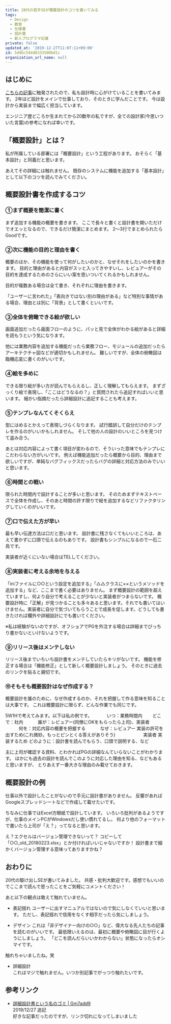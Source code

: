 ```yaml
---
title: 20代の若手SEが概要設計のコツを書いてみる
tags:
  - Design
  - 教育
  - 仕様書
  - 設計書
  - 新人プログラマ応援
private: false
updated_at: '2019-12-27T11:07:11+09:00'
id: 5d9bc544d8333500bd1c
organization_url_name: null
---
```

## はじめに

[こちらの記事](https://qiita.com/y-some/items/90651c1e27f7798f87c6)に触発されたので、私も設計時に心がけていることを書いてみます。
2年ほど設計をメインで仕事しており、そのときに学んだことです。
今は設計から実装まで幅広く担当しています。

エンジニア歴どころか生まれてから20数年の私ですが、全ての設計家(今思いついた言葉)の参考になれば幸いです。

## 「概要設計」とは？

私が所属している部署には「概要設計」という工程があります。
おそらく「基本設計」と同義だと思います。

あえてその詳細には触れません。
既存のシステムに機能を追加する「基本設計」として以下のコツを読んでみてください。

## 概要設計書を作成するコツ

### ①まず概要を簡潔に書く

まず追加する機能の概要を書きます。
ここで長々と書くと設計書を開いただけでオエッとなるので、できるだけ簡潔にまとめます。
2〜3行でまとめられたらGoodです。

### ②次に機能の目的と理由を書く

概要のほか、その機能を使って何がしたいのかと、なぜそれをしたいのかを書きます。
目的と理由があると内容がスッと入ってきやすいし、レビュアーがその目的を達成するためのさらにいい案を思いついてくれるかもしれません。

目的が複数ある場合は全て書き、それぞれに理由を書きます。

「ユーザーに言われた」「表向きではない別の理由がある」など特別な事情がある場合、理由とは別に「背景」として書くといいです。

### ③全体を俯瞰できる絵が欲しい

画面追加だったら画面フローのように、パッと見で全体がわかる絵があると詳細を読もうという気になります。

他には業務内容を追加する機能だったら業務フロー、モジュールの追加だったらアーキテクチャ図などが適切かもしれません。
難しいですが、全体の俯瞰図は臨機応変に書くのがいいです。

### ④絵を多めに

できる限り絵が多い方が読んでもらえるし、正しく理解してもらえます。
まずざっくり絵で表現し、「ここはどうなるの？」と質問されたら追記すればいいと思います。
細かい指摘だったら詳細設計に追記することも考えます。

### ⑤テンプレなんてくそくらえ

型にはめるとかえって表現しづらくなります。
試行錯誤して自分だけのテンプレを作るのがいいかもしれません。
そして他の人の設計のいいところを見つけて盗み合う。

あとは対応内容によって書く項目が変わるので、そういった意味でもテンプレにこだわらない方がいいです。
例えば機能追加だったら概要から目的、理由まで欲しいですが、単純なバグフィックスだったらバグの詳細と対応方法のみでいいと思います。

### ⑥時間との戦い

限られた時間内で設計することが多いと思います。
そのためまずテキストベースで全体を作成し、そのあと時間の許す限りで絵を追加するなどリファクタリングしていくのがいいです。

### ⑦口で伝えた方が早い

最も早い伝達方法は口だと思います。
設計書に残さなくてもいいところは、あえて書かずに口頭で伝えるのもありです。
設計書もシンプルになるので一石二鳥です。

実装者が近くにいない場合はTELしてください。

### ⑧実装者に考える余地を与える

「iniファイルに○○という設定を追加する」「△△クラスに××というメソッドを追加する」など、ここまで書く必要はありません。
まず概要設計の範囲を超えていますし、何より自分で考えることが少ないと実装者がつまらないです。
概要設計時に「正解」が見つかることも多々あると思います。それでも書いてはいけません。実装者に自分で気づいてもらうことで成長を促します。どうしても書きたければ欄外や詳細設計にでも書いてください。

※私は経験がないのですが、オフショアでPGを外注する場合は詳細までびっちり書かないといけないようです。

### ⑨リリース後はメンテしない

リリース後までいちいち設計書をメンテしていたらキリがないです。
機能を修正する場合は「機能修正」として新しく概要設計しましょう。
そのときに過去のリンクを貼ると親切です。

### ⑩そもそも概要設計はなぜ作成する？

概要設計を誰のために、なぜ作成するのか、それを把握して作る意味を知ることは大事です。
これは概要設計に限らず、どんな作業でも同じです。

5W1Hで考えてみます。以下は私の例です。
　　　いつ：業務時間内
　　どこで：社内
　　　誰が：レビュアー(同僚にOKをもらったら上司)、実装者
　　　何を：対応内容の概要を把握する
　　　なぜ：レビュアー 実装の許可を出すため(これ微妙。もっとピンとくる答えがありそう)
　　　　　　実装者 実装するため
どのように：設計書を読んでもらう、口頭で説明する、など

主に上司が確認する資料、とわかればPGの詳細なんていらないことがわかります。
ほかにも過去の設計を読んでこのように対応した理由を知る、などもあると思いますが、
とりあえず一番大きな理由のみ載せておきます。

## 概要設計の例

仕事以外で設計したことがないので手元に設計書がありません。
反響があればGoogleスプレッドシートなどで作成して載せたいです。

ちなみに仕事ではExcel方眼紙で設計しています。
いろいろ批判があるようですが、仕事のメインPCがWindowsだし使い慣れてるし。
何より他のフォーマットで書いたら上司が「え？」ってなると思います。

え？エクセルはバージョン管理できないって？
コピーして「○○_old_20180223.xlsx」とか付ければいいじゃないですか！
設計書まで細かくバージョン管理する意味ってありますかね？

## おわりに

20代の駆け出しSEが書いてみました。
共感・批判大歓迎です。感想でもいいのでここまで読んで思ったことをご気軽にコメントください！

あと以下の観点は敢えて触れていません。

- 表記揺れ
ユーザーに出すマニュアルではないので気にしなくていいと思います。
ただし、表記揺れで信用をなくす相手だったら気にしましょう。

- デザイン
これは「非デザイナー向けの○○」など、偉大なる先人たちの記事を読むのがいいです。
最低限いえるのは、最初に概要や俯瞰図に目が行くようにしましょう。
「どこを読んだらいいかわからない」状態になったらオシマイです。

触れちゃいましたね。笑

- 詳細設計  
これはマジで触れません。いつか別記事でがっつり触れたいです。

## 参考リンク

- [詳細設計書という名のゴミ | Gm7add9](https://gm7add9.wordpress.com/2012/11/30/詳細設計書/)  
2019/12/27 追記  
好きな記事だったのですが、リンク切れになってしまいました
